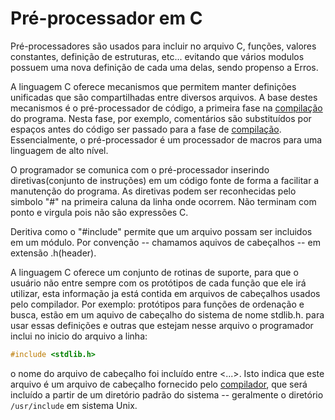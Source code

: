 # Pré-processador em C

Pré-processadores são usados para incluir no arquivo C, funções, valores constantes, definição de estruturas, etc... evitando que vários modulos possuem uma nova definição de cada uma delas, sendo propenso a Erros. 

A linguagem C oferece mecanismos que permitem manter definições unificadas que são compartilhadas entre diversos arquivos. A base destes mecanismos é o pré-processador de código, a primeira fase na [compilação](https://github.com/olavodotpy/C/blob/Master/docs/compilador-C/COMPILADOR.md) do programa. Nesta fase, por exemplo, comentários são substituídos por espaços antes do código ser passado para a fase de [compilação](https://github.com/olavodotpy/C/blob/Master/docs/compilador-C/COMPILADOR.md). Essencialmente, o pré-processador é um processador de macros para uma linguagem de alto nível.

O programador se comunica com o pré-processador inserindo diretivas(conjunto de instruções) em um código fonte de forma a facilitar a manutenção do programa. As diretivas podem ser reconhecidas pelo simbolo "#" na primeira caluna da linha onde ocorrem. Não terminam com ponto e virgula pois não são expressões C.

Deritiva como o "#include" permite que um arquivo possam ser incluidos em um módulo. Por convenção -- chamamos aquivos de cabeçalhos -- em extensão .h(header).

A linguagem C oferece um conjunto de rotinas de suporte, para que o usuário não entre sempre com os protótipos de cada função que ele irá utilizar, esta informação ja está contida em arquivos de cabeçalhos usados pelo compilador. Por exemplo: protótipos para funções de ordenação e busca, estão em um aquivo de cabeçalho do sistema de nome stdlib.h. para usar essas definições e outras que estejam nesse arquivo o programador inclui no inicio do arquivo a linha:

```c
#include <stdlib.h>
```

o nome do arquivo de cabeçalho foi incluído entre <...>. Isto indica que este arquivo é um arquivo de cabeçalho fornecido pelo [compilador](https://github.com/olavodotpy/C/blob/Master/docs/compilador-C/COMPILADOR.md), que será incluído a partir de um diretório padrão do sistema  -- geralmente o diretório ```/usr/include``` em sistema Unix.
